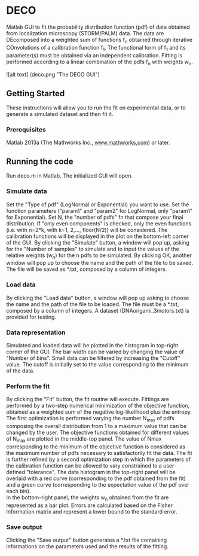# DECO
Matlab GUI to fit the probability distribution function (pdf) of data obtained from localization microscopy (STORM/PALM) data. 
The data are DEcomposed into a weighted sum of functions f<sub>n</sub> obtained through iterative COnvolutions of a calibration function f<sub>1</sub>. 
The functional form of f<sub>1</sub> and its parameter(s) must be obtained via an independent calibration. Fitting is performed according to a linear combination of the pdfs f<sub>n</sub> with weights w<sub>n</sub>. 

![alt text] (deco.png "The DECO GUI")

## Getting Started
These instructions will allow you to run the fit on experimental data, or to generate a simulated dataset and then fit it.

### Prerequisites
Matlab  2013a (The Mathworks Inc., www.mathworks,com) or later.

## Running the code
Run deco.m in Matlab. The initialized GUI will open. 

### Simulate data
Set the "Type of pdf" (LogNormal or Exponential) you want to use. Set the function parameters ("param1" and "param2" for LogNormal, only "param1" for Exponential).
Set N, the "number of pdfs"  fn that compose your final distribution.   If "only even components" is checked, only the even functions (i.e. with n=2*k, with k=1, 2,..., floor(N/2)) will be considered. 
The calibration functions will be displayed in the plot on the bottom-left corner of the GUI.
By clicking the "Simulate" button, a window will pop up, asking for the "Number of samples" to simulate and to input the values of the relative weights (w<sub>n</sub>)  for the n pdfs to be simulated.
By clicking OK, another window will pop up to choose the name and the path of the file to be saved. The file will be saved as *.txt, composed by a column of integers.

### Load data
By clicking the "Load data" button, a window will pop up asking to choose the name and the path of the file to be loaded. The file must be a *.txt, composed by a column of integers.
A dataset (DNAorigami_3motors.txt) is provided for testing.

### Data representation
Simulated and loaded data will be plotted in the histogram in top-right corner of the GUI. The bar width can be varied by changing the value of "Number of bins". 
Small data can be filtered by increasing the "Cutoff" value. The cutoff is initially set to the value corresponding to the minimum of the data.  

### Perform the fit
By clicking the "Fit" button, the fit routine will execute. Fittings are performed by a two-step numerical minimization of the objective function, obtained as a weighted sum of the negative log-likelihood plus the entropy. The first optimization is performed varying the number N<sub>max</sub> of pdfs composing the overall distribution from 1 to a maximum value that can be changed by the user. The objective functions obtained for different values of N<sub>max</sub> are plotted in the middle-top panel. The value of Nmax corresponding to the minimum of the objective function is considered as the maximum number of pdfs necessary to satisfactorily fit the data. The fit is further refined by a second optimization step in which the parameters of the calibration function can be allowed to vary constrained to a user-defined "tolerance". The data histogram in the top-right panel will be overlaid with a red curve (corresponding to the pdf obtained from the fit) and a green curve (corresponding to the expectation value of the pdf over each bin).    
In the bottom-right panel, the weights w<sub>n</sub> obtained from the fit are represented as a bar plot. Errors are calculated based on the Fisher Information matrix and represent a lower bound to the standard error.

### Save output
Clicking the "Save output" button generates a *.txt file containing informations on the parameters used and the results of the fitting.